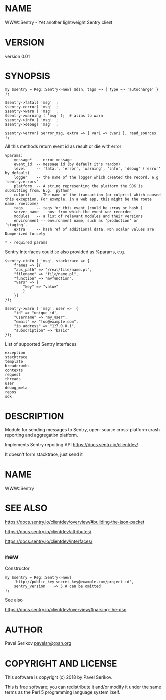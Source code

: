 # NAME

WWW::Sentry - Yet another lightweight Sentry client

# VERSION

version 0.01

# SYNOPSIS

    my $sentry = Reg::Sentry->new( $dsn, tags => { type => 'autocharge' } );

    $sentry->fatal( 'msg' );
    $sentry->error( 'msg' );
    $sentry->warn ( 'msg' );
    $sentry->warning ( 'msg' );  # alias to warn
    $sentry->info ( 'msg' );
    $sentry->debug( 'msg' );

    $sentry->error( $error_msg, extra => { var1 => $var1 }, read_sources );

All this methods return event id as result or die with error

    %params:
        message*  -- error message
        event_id  -- message id (by default it's random)
        level     -- 'fatal', 'error', 'warning', 'info', 'debug' ('error' by default)
        logger    -- the name of the logger which created the record, e.g 'sentry.errors'
        platform  -- A string representing the platform the SDK is submitting from. E.g. 'python'
        culprit   -- The name of the transaction (or culprit) which caused this exception. For example, in a web app, this might be the route name: /welcome/
        tags      -- tags for this event (could be array or hash )
        server_name -- host from which the event was recorded
        modules   -- a list of relevant modules and their versions
        environment -- environment name, such as ‘production’ or ‘staging’.
        extra     -- hash ref of additional data. Non scalar values are Dumperized forcely

    * - required params

Sentry Interfaces could be also provided as %params, e.g.

    $sentry->info ( 'msg', stacktrace => {
        frames => [{
        "abs_path" => "/real/file/name.pl",
        "filename" => "file/name.pl",
        "function" => "myfunction",
        "vars" => {
            "key" => "value"
            }
        }]
    });

    $sentry->warn ( 'msg', user =>  {
        "id" => "unique_id",
        "username" => "my_user",
        "email" => "foo@example.com",
        "ip_address" => "127.0.0.1",
        "subscription" => "basic"
    });

List of supported Sentry Interfaces

    exception
    stacktrace
    template
    breadcrumbs
    contexts
    request
    threads
    user
    debug_meta
    repos
    sdk

# DESCRIPTION

Module for sending messages to Sentry, open-source cross-platform crash reporting and aggregation platform.

Implements Sentry reporting API https://docs.sentry.io/clientdev/

It doesn't form stacktrace, just send it

# NAME

WWW::Sentry

# SEE ALSO

https://docs.sentry.io/clientdev/overview/#building-the-json-packet

https://docs.sentry.io/clientdev/attributes/

https://docs.sentry.io/clientdev/interfaces/

## new

Constructor

    my $sentry = Reg::Sentry->new(
        'http://public_key:secret_key@example.com/project-id',
        sentry_version    => 5 # can be omitted
    );

See also

https://docs.sentry.io/clientdev/overview/#parsing-the-dsn

# AUTHOR

Pavel Serikov <pavelsr@cpan.org>

# COPYRIGHT AND LICENSE

This software is copyright (c) 2018 by Pavel Serikov.

This is free software; you can redistribute it and/or modify it under
the same terms as the Perl 5 programming language system itself.
